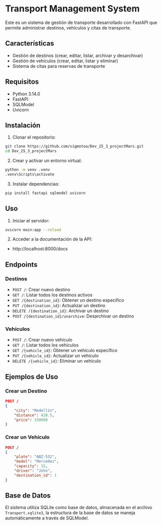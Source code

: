 # Transport Management System

Este es un sistema de gestión de transporte desarrollado con FastAPI que permite administrar destinos, vehículos y citas de transporte.

## Características

- Gestión de destinos (crear, editar, listar, archivar y desarchivar)
- Gestión de vehículos (crear, editar, listar y eliminar)
- Sistema de citas para reservas de transporte

## Requisitos

- Python 3.14.0
- FastAPI
- SQLModel
- Uvicorn 

## Instalación

1. Clonar el repositorio:
```bash
git clone https://github.com/sigmotoa/Dev_25_3_projectMars.git
cd Dev_25_3_projectMars
```

2. Crear y activar un entorno virtual:
```bash
python -m venv .venv
.venv\Scripts\activate

```

3. Instalar dependencias:
```bash
pip install fastapi sqlmodel uvicorn
```

## Uso

1. Iniciar el servidor:
```bash
uvicorn main:app --reload
```

2. Acceder a la documentación de la API:
- http://localhost:8000/docs

## Endpoints

### Destinos

- `POST /`: Crear nuevo destino
- `GET /`: Listar todos los destinos activos
- `GET /{destination_id}`: Obtener un destino específico
- `PUT /{destination_id}`: Actualizar un destino
- `DELETE /{destination_id}`: Archivar un destino
- `POST /{destination_id}/unarchive`: Desarchivar un destino

### Vehículos

- `POST /`: Crear nuevo vehículo
- `GET /`: Listar todos los vehículos
- `GET /{vehicle_id}`: Obtener un vehículo específico
- `PUT /{vehicle_id}`: Actualizar un vehículo
- `DELETE /{vehicle_id}`: Eliminar un vehículo

## Ejemplos de Uso

### Crear un Destino

```json
POST /
{
    "city": "Medellín",
    "distance": 420.5,
    "price": 150000
}
```

### Crear un Vehículo

```json
POST /
{
    "plate": "ABZ-532",
    "model": "Mercedez",
    "capacity": 15,
    "driver": "John",
    "destination_id": 1
}
```

## Base de Datos

El sistema utiliza SQLite como base de datos, almacenada en el archivo `Transport.sqlite3`, la estructura de la base de datos se maneja automáticamente a través de SQLModel.